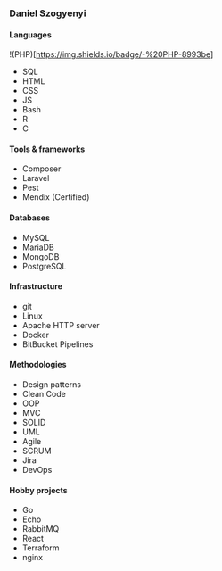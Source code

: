 ### Daniel Szogyenyi

#### Languages

!(PHP)[https://img.shields.io/badge/-%20PHP-8993be]
- SQL
- HTML
- CSS
- JS
- Bash
- R
- C

#### Tools & frameworks

- Composer
- Laravel
- Pest
- Mendix (Certified)

#### Databases

- MySQL
- MariaDB
- MongoDB
- PostgreSQL

#### Infrastructure

- git
- Linux
- Apache HTTP server
- Docker
- BitBucket Pipelines

#### Methodologies

- Design patterns
- Clean Code
- OOP
- MVC
- SOLID
- UML
- Agile
- SCRUM
- Jira
- DevOps

#### Hobby projects

- Go
- Echo
- RabbitMQ
- React
- Terraform
- nginx
